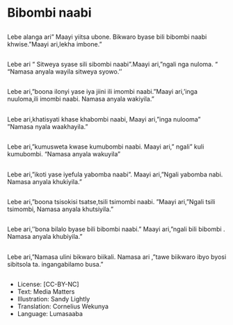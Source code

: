 # Bibombi naabi

##
Lebe alanga ari” Maayi yiitsa ubone.
Bikwaro byase bili bibombi naabi khwise.”Maayi ari,lekha
imbone.”

##
Lebe ari “ Sitweya syase sili sibombi naabi”.Maayi ari,”ngali
nga nuloma. “
“Namasa anyala wayila sitweya syowo.’’

##
Lebe ari,”boona ilonyi yase iya jiini ili imombi naabi.”Maayi
ari,’inga nuuloma,ili imombi naabi.
Namasa anyala wakiyila.”

##
Lebe ari,khatisyati khase khabombi naabi,
Maayi ari,”inga nulooma”
”Namasa nyala waakhayila.”


##
Lebe ari,”kumusweta kwase kumubombi naabi.
Maayi ari,” ngali” kuli kumubombi.
“Namasa anyala wakuyila”

##
Lebe ari,”ikoti yase iyefula yabomba naabi”.
Maayi ari,”Ngali yabomba nabi.
Namasa anyala khukiyila.”

##
Lebe ari,”boona tsisokisi tsatse,tsili tsimombi naabi.
”Maayi ari,”Ngali tsili tsimombi,
Namasa anyala khutsiyila.”

##
Lebe ari,’’bona bilalo byase bili bibombi naabi.”
Maayi ari,”ngali bili bibombi .
Namasa anyala khubiyila.”

##
Lebe ari,”Namasa ulini bikwaro biikali.
Namasa ari ,”tawe biikwaro ibyo byosi sibitsola ta.
ingangabilamo busa.”

##
* License: [CC-BY-NC]
* Text: Media Matters
* Illustration: Sandy Lightly
* Translation: Cornelius Wekunya
* Language: Lumasaaba

